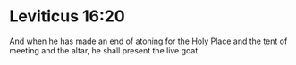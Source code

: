 # Leviticus 16:20

And when he has made an end of atoning for the Holy Place and the tent of meeting and the altar, he shall present the live goat.
